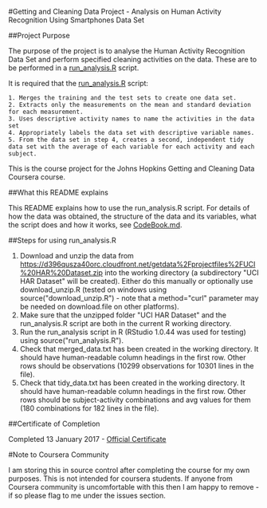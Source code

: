 #Getting and Cleaning Data Project - Analysis on Human Activity Recognition Using Smartphones Data Set


##Project Purpose

The purpose of the project is to analyse the Human Activity Recognition Data Set and perform specified cleaning activities on the data. These are to be performed in a [run_analysis.R](run_analysis.R) script.

It is required that the [run_analysis.R](run_analysis.R) script:

    1. Merges the training and the test sets to create one data set.
    2. Extracts only the measurements on the mean and standard deviation for each measurement.
    3. Uses descriptive activity names to name the activities in the data set
    4. Appropriately labels the data set with descriptive variable names.
    5. From the data set in step 4, creates a second, independent tidy data set with the average of each variable for each activity and each subject.

This is the course project for the Johns Hopkins Getting and Cleaning Data Coursera course.	
	
##What this README explains

This README explains how to use the run_analysis.R script. For details of how the data was obtained, the structure of the data and its variables, what the script does and how it works, see [CodeBook.md](CodeBook.md).

##Steps for using run_analysis.R

1. Download and unzip the data from https://d396qusza40orc.cloudfront.net/getdata%2Fprojectfiles%2FUCI%20HAR%20Dataset.zip into the working directory (a subdirectory "UCI HAR Dataset" will be created). Either do this manually or optionally use download_unzip.R (tested on windows using source("download_unzip.R") - note that a method="curl" parameter may be needed on download.file on other platforms).
2. Make sure that the unzipped folder "UCI HAR Dataset" and the run_analysis.R script are both in the current R working directory.
3. Run the run_analysis script in R (RStudio 1.0.44 was used for testing) using source("run_analysis.R").
4. Check that merged_data.txt has been created in the working directory. It should have human-readable column headings in the first row. Other rows should be observations (10299 observations for 10301 lines in the file).
5. Check that tidy_data.txt has been created in the working directory. It should have human-readable column headings in the first row. Other rows should be subject-activity combinations and avg values for them (180 combinations for 182 lines in the file). 

##Certificate of Completion

Completed 13 January 2017 - [Official Certificate](https://www.coursera.org/account/accomplishments/certificate/5KZNCDDAH6TV)

#Note to Coursera Community

I am storing this in source control after completing the course for my own purposes. This is not intended for coursera students. If anyone from Coursera community is uncomfortable with this then I am happy to remove - if so please flag to me under the issues section.
